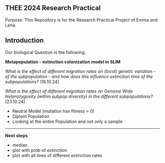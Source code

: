 **THEE 2024 Research Practical**
--------------------------------------------------------------------------------------------------------------------
Purpose: This Repository is for the Research Practical Project of Emma and Lena. 

**Introduction**
--------------------------------------------------------------------------------------------------------------------
Our biological Question is the following: 

**Metapopulation - extinction colonization model in SLiM**

*What is the effect of different migration rates on (local) genetic variation - of the subpopulation - and how does this influence extinction time of the subpopulations?* (16.10.24)

*What is the effect of different migration rates on Genome Wide Heterozygosity (within subpop diversity) in the different subpopulations?* (23.10.24)


- Neutral Model (mutation has fitness = 0)
- Diploid Population
- Looking at the entire Population and not only a sample

--------------------------------------------------------------------------------------------------------------------
**Next steps**

- median
- plot with prob of extinction
- plot with all lines of different extinction rates 
  
  
